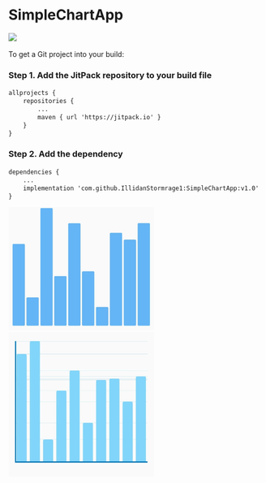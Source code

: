 # SimpleChartApp
[![](https://jitpack.io/v/IllidanStormrage1/SimpleChartApp.svg)](https://jitpack.io/#IllidanStormrage1/SimpleChartApp)

To get a Git project into your build:

### Step 1. Add the JitPack repository to your build file
```
allprojects {
	repositories {
		...
		maven { url 'https://jitpack.io' }
	}
}
```
### Step 2.   Add the dependency
```
dependencies {
	...
	implementation 'com.github.IllidanStormrage1:SimpleChartApp:v1.0'
}
```
<img src="https://github.com/IllidanStormrage1/SimpleChartApp/blob/master/Screenshots/1.jpg" width="287"/> <img src="https://github.com/IllidanStormrage1/SimpleChartApp/blob/master/Screenshots/2.jpg" width="287"/> 

